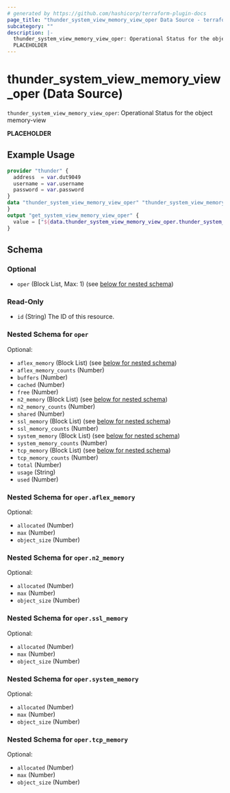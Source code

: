 ```yaml
---
# generated by https://github.com/hashicorp/terraform-plugin-docs
page_title: "thunder_system_view_memory_view_oper Data Source - terraform-provider-thunder"
subcategory: ""
description: |-
  thunder_system_view_memory_view_oper: Operational Status for the object memory-view
  PLACEHOLDER
---
```


# thunder_system_view_memory_view_oper (Data Source)

`thunder_system_view_memory_view_oper`: Operational Status for the object memory-view

__PLACEHOLDER__

## Example Usage

```terraform
provider "thunder" {
  address  = var.dut9049
  username = var.username
  password = var.password
}
data "thunder_system_view_memory_view_oper" "thunder_system_view_memory_view_oper" {
}
output "get_system_view_memory_view_oper" {
  value = ["${data.thunder_system_view_memory_view_oper.thunder_system_view_memory_view_oper}"]
}
```

<!-- schema generated by tfplugindocs -->
## Schema

### Optional

- `oper` (Block List, Max: 1) (see [below for nested schema](#nestedblock--oper))

### Read-Only

- `id` (String) The ID of this resource.

<a id="nestedblock--oper"></a>
### Nested Schema for `oper`

Optional:

- `aflex_memory` (Block List) (see [below for nested schema](#nestedblock--oper--aflex_memory))
- `aflex_memory_counts` (Number)
- `buffers` (Number)
- `cached` (Number)
- `free` (Number)
- `n2_memory` (Block List) (see [below for nested schema](#nestedblock--oper--n2_memory))
- `n2_memory_counts` (Number)
- `shared` (Number)
- `ssl_memory` (Block List) (see [below for nested schema](#nestedblock--oper--ssl_memory))
- `ssl_memory_counts` (Number)
- `system_memory` (Block List) (see [below for nested schema](#nestedblock--oper--system_memory))
- `system_memory_counts` (Number)
- `tcp_memory` (Block List) (see [below for nested schema](#nestedblock--oper--tcp_memory))
- `tcp_memory_counts` (Number)
- `total` (Number)
- `usage` (String)
- `used` (Number)

<a id="nestedblock--oper--aflex_memory"></a>
### Nested Schema for `oper.aflex_memory`

Optional:

- `allocated` (Number)
- `max` (Number)
- `object_size` (Number)


<a id="nestedblock--oper--n2_memory"></a>
### Nested Schema for `oper.n2_memory`

Optional:

- `allocated` (Number)
- `max` (Number)
- `object_size` (Number)


<a id="nestedblock--oper--ssl_memory"></a>
### Nested Schema for `oper.ssl_memory`

Optional:

- `allocated` (Number)
- `max` (Number)
- `object_size` (Number)


<a id="nestedblock--oper--system_memory"></a>
### Nested Schema for `oper.system_memory`

Optional:

- `allocated` (Number)
- `max` (Number)
- `object_size` (Number)


<a id="nestedblock--oper--tcp_memory"></a>
### Nested Schema for `oper.tcp_memory`

Optional:

- `allocated` (Number)
- `max` (Number)
- `object_size` (Number)


